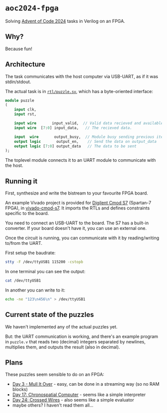 # `aoc2024-fpga`

Solving [Advent of Code 2024](https://adventofcode.com/2024) tasks in Verilog on an FPGA.

## Why?

Because fun!

## Architecture

The task communicates with the host computer via USB-UART, as if it was stdin/stdout.

The actual task is in [`rtl/puzzle.sv`](./rtl/puzzle.sv), which has a byte-oriented interface:

```systemverilog
module puzzle
(
    input clk,
    input rst,

    input wire       input_valid,  // Valid data recieved and available.
    input wire  [7:0] input_data,   // The recieved data.

    input  wire       output_busy,  // Module busy sending previous item.
    output logic       output_en,    // Send the data on output_data
    output logic [7:0] output_data   // The data to be sent
);
```

The toplevel module connects it to an UART module to communicate with the host.

## Running it

First, synthesize and write the bistream to your favourite FPGA board.

An example Vivado project is provided for [Digilent Cmod S7](https://digilent.com/reference/programmable-logic/cmod-s7/start) (Spartan-7 FPGA),
in [vivado-cmod-s7](./vivado-cmod-s7). It imports the RTLs and defines constraints specific to the board.

You need to connect an USB-UART to the board. The S7 has a built-in converter. If your board doesn't have it, you can use an external one.

Once the circuit is running, you can communicate with it by reading/writing to/from the UART.

First setup the baudrate:

```sh
stty -F /dev/ttyUSB1 115200 -cstopb
```

In one terminal you can see the output:

```sh
cat /dev/ttyUSB1
```

In another you can write to it:

```sh
echo -ne "123\n456\n" > /dev/ttyUSB1
```

## Current state of the puzzles

We haven't implemented any of the actual puzzles yet.

But: the UART communication is working, and there's an example program in `puzzle.v` that
reads two (decimal) integers separated by newlines, multiplies them, and outputs the result (also in decimal).

## Plans

These puzzles seem sensible to do on an FPGA:

- [Day 3 - Mull It Over](https://adventofcode.com/2024/day/3) - easy, can be done in a streaming way (so no RAM blocks)
- [Day 17: Chronospatial Computer](https://adventofcode.com/2024/day/17) - seems like a simple interpreter
- [Day 24: Crossed Wires](https://adventofcode.com/2024/day/24) - also seems like a simple evaluator
- maybe others? I haven't read them all...
